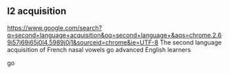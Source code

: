 ## l2 acquisition
https://www.google.com/search?q=second+language+acquisition&oq=second+language+&aqs=chrome.2.69i57j69i65j0l4.5989j0j1&sourceid=chrome&ie=UTF-8
The second language acquisition of French nasal vowels
go advanced English learners

go

